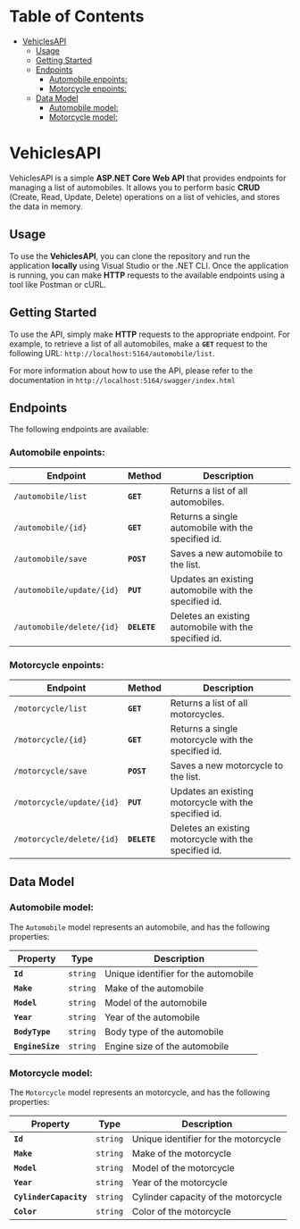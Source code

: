 # Table of Contents
- [VehiclesAPI](#vehiclesapi)
  - [Usage](#usage)
  - [Getting Started](#getting-started)
  - [Endpoints](#endpoints)
    - [Automobile enpoints:](#automobile-enpoints)
    - [Motorcycle enpoints:](#motorcycle-enpoints)
  - [Data Model](#data-model)
    - [Automobile model:](#automobile-model)
    - [Motorcycle model:](#motorcycle-model)


# VehiclesAPI

VehiclesAPI is a simple **ASP.NET Core Web API** that provides endpoints for managing a list of automobiles. It allows you to perform basic **CRUD** (Create, Read, Update, Delete) operations on a list of vehicles, and stores the data in memory.

## Usage

To use the **VehiclesAPI**, you can clone the repository and run the application **locally** using Visual Studio or the .NET CLI. Once the application is running, you can make **HTTP** requests to the available endpoints using a tool like Postman or cURL.

## Getting Started

To use the API, simply make **HTTP** requests to the appropriate endpoint. For example, to retrieve a list of all automobiles, make a **`GET`** request to the following URL:
`http://localhost:5164/automobile/list`.

For more information about how to use the API, please refer to the documentation in `http://localhost:5164/swagger/index.html`

## Endpoints

The following endpoints are available:

### Automobile enpoints:

| **Endpoin**t                  | **Method**   | **Description**                                       |
|-------------------------------|--------------|-------------------------------------------------------|
| `/automobile/list`            | **`GET`**    | Returns a list of all automobiles.                    |
| `/automobile/{id}`            | **`GET`**    | Returns a single automobile with the specified id.    |
| `/automobile/save`            | **`POST`**   | Saves a new automobile to the list.                   |
| `/automobile/update/{id}`     | **`PUT`**    | Updates an existing automobile with the specified id. |
| `/automobile/delete/{id}`     | **`DELETE`** | Deletes an existing automobile with the specified id. |


### Motorcycle enpoints:

| **Endpoin**t                  | **Method**   | **Description**                                       |
|-------------------------------|--------------|-------------------------------------------------------|
| `/motorcycle/list`            | **`GET`**    | Returns a list of all motorcycles.                    |
| `/motorcycle/{id}`            | **`GET`**    | Returns a single motorcycle with the specified id.    |
| `/motorcycle/save`            | **`POST`**   | Saves a new motorcycle to the list.                   |
| `/motorcycle/update/{id}`     | **`PUT`**    | Updates an existing motorcycle with the specified id. |
| `/motorcycle/delete/{id}`     | **`DELETE`** | Deletes an existing motorcycle with the specified id. |

## Data Model

### Automobile model:

The `Automobile` model represents an automobile, and has the following properties:

| **Property**       | **Type**   | **Description**                          |
|--------------------|------------|------------------------------------------|
| **`Id`**           | `string`   | Unique identifier for the automobile     |
| **`Make`**         | `string`   | Make of the automobile                   |
| **`Model`**        | `string`   | Model of the automobile                  |
| **`Year`**         | `string`   | Year of the automobile                   |
| **`BodyType`**     | `string`   | Body type of the automobile              |
| **`EngineSize`**   | `string`   | Engine size of the automobile            |

### Motorcycle model:

The `Motorcycle` model represents an motorcycle, and has the following properties:

| **Property**       | **Type**   | **Description**                          |
|--------------------|------------|------------------------------------------|
| **`Id`**           | `string`   | Unique identifier for the motorcycle     |
| **`Make`**         | `string`   | Make of the motorcycle                   |
| **`Model`**        | `string`   | Model of the motorcycle                  |
| **`Year`**         | `string`   | Year of the motorcycle                   |
| **`CylinderCapacity`**     | `string`   | Cylinder capacity of the motorcycle              |
| **`Color`**   | `string`   | Color of the motorcycle            |

